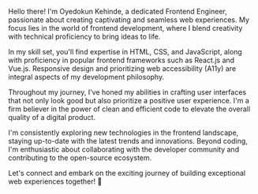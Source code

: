 Hello there! I'm Oyedokun Kehinde, a dedicated Frontend Engineer, passionate about creating captivating and seamless web experiences. My focus lies in the world of frontend development, where I blend creativity with technical proficiency to bring ideas to life.

In my skill set, you'll find expertise in HTML, CSS, and JavaScript, along with proficiency in popular frontend frameworks such as React.js and Vue.js. Responsive design and prioritizing web accessibility (A11y) are integral aspects of my development philosophy.

Throughout my journey, I've honed my abilities in crafting user interfaces that not only look good but also prioritize a positive user experience. I'm a firm believer in the power of clean and efficient code to elevate the overall quality of a digital product.

I'm consistently exploring new technologies in the frontend landscape, staying up-to-date with the latest trends and innovations. Beyond coding, I'm enthusiastic about collaborating with the developer community and contributing to the open-source ecosystem.

Let's connect and embark on the exciting journey of building exceptional web experiences together! 🚀

<!---
Oyedokun-Kehinde/Oyedokun-Kehinde is a ✨ special ✨ repository because its `README.md` (this file) appears on your GitHub profile.
You can click the Preview link to take a look at your changes.
--->
